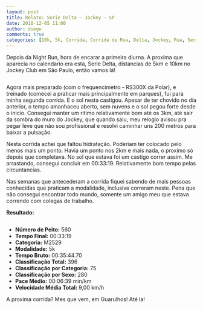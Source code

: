 ```yaml
---
layout: post
title: Relato: Serie Delta – Jockey – SP
date: 2010-12-05 11:00
author: diego
comments: true
categories: [10k, 5k, Corrida, Corrida de Rua, Delta, Jockey, Rua, Serie, SP]
---
```

Depois da Night Run, hora de encarar a primeira diurna. A proxima que aparecia no calendario era esta, Serie Delta, distancias de 5km e 10km no Jockey Club em São Paulo, então vamos lá!

<div class="moldura"><a class="lightbox" href="http://www.diegoronan.com.br/diegoronan/wp-content/uploads/2010/12/seriedelta.jpg"><img src="http://www.diegoronan.com.br/diegoronan/wp-content/uploads/2010/12/seriedelta.jpg" alt=""  class="imgTitulo" /></a></div>

Agora mais preparado (com o frequencimetro - RS300X da Polar), e treinado (comecei a praticar mais principalmente em parques), fui para minha segunda corrida. E o sol nesta castigou. Apesar de ter chovido no dia anterior, o tempo amanhaceu aberto, sem nuvens e o sol pegou forte desde o inicio. Consegui manter um ritimo relativamente bom até os 3km, até sair da sombra do muro do Jockey, que quando saiu, meu relogio avisou pra pegar leve que não sou profissional e resolvi caminhar uns 200 metros para baixar a pulsação.

Nesta corrida achei que faltou hidratação. Poderiam ter colocado pelo menos mais um ponto. Havia um ponto nos 2km e mais nada, o proximo só depois que completava. No sol que estava foi um castigo correr assim. Me arrastando, consegui concluir em   00:33:19. Relativamente bom tempo pelas circuntancias.

Nas semanas que antecederam a corrida fiquei sabendo de mais pessoas conhecidas que praticam a modalidade, inclusive correram neste. Pena que não consegui encontrar todo mundo, somente um amigo meu que estava correndo com colegas de trabalho.

<strong>Resultado:</strong>

<div class="moldura"><a class="lightbox cboxElement" href="http://www.diegoronan.com.br/diegoronan/wp-content/uploads/2010/12/DSC_0128_big.gif"><img src="http://www.diegoronan.com.br/diegoronan/wp-content/uploads/2010/12/DSC_0128.gif" alt="" /></a></div>
<ul>
	<li><strong>Número de Peito:</strong> 560</li>
	<li><strong>Tempo Final:</strong> 00:33:19</li>
	<li><strong>Categoria:</strong> M2529</li>
	<li><strong>Modalidade:</strong> 5k</li>
	<li><strong>Tempo Bruto:</strong> 00:35:44.70</li>
	<li><strong>Classificação Total:</strong> 396</li>
	<li><strong>Classificação por Categoria:</strong> 75</li>
	<li><strong>Classificação por Sexo:</strong> 280</li>
	<li><strong>Pace Médio:</strong> 00:06:39 min/km</li>
	<li><strong>Velocidade Média Total:</strong> 9,00 km/h</li>
</ul>
A proxima corrida? Mes que vem, em Guarulhos! Até la!
